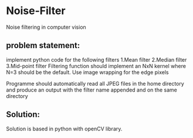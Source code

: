 # Noise-Filter
Noise filtering in computer vision
## problem statement:
implement python code for the following filters
1.Mean filter
2.Median filter
3.Mid-point filter
 Filtering function should implement an NxN kernel where N=3 should be the default.  Use image wrapping for the edge pixels

Programme should automatically read all JPEG files in the home directory and produce an output with the filter name appended and on the same directory 

## Solution:
Solution is based in python with openCV library.
